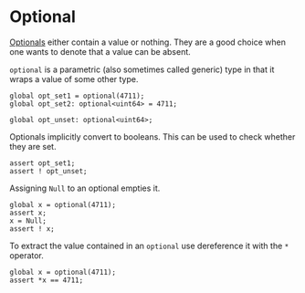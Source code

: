 # Optional

[Optionals](https://docs.zeek.org/projects/spicy/en/latest/programming/language/types.html#optional)
either contain a value or nothing. They are a good choice when one wants to
denote that a value can be absent.

`optional` is a parametric (also sometimes called generic) type in that it
wraps a value of some other type.

```spicy
global opt_set1 = optional(4711);
global opt_set2: optional<uint64> = 4711;

global opt_unset: optional<uint64>;
```

Optionals implicitly convert to booleans. This can be used to check whether
they are set.

```spicy
assert opt_set1;
assert ! opt_unset;
```

Assigning `Null` to an optional empties it.

```spicy
global x = optional(4711);
assert x;
x = Null;
assert ! x;
```

To extract the value contained in an `optional` use dereference it with the `*` operator.

```spicy
global x = optional(4711);
assert *x == 4711;
```
